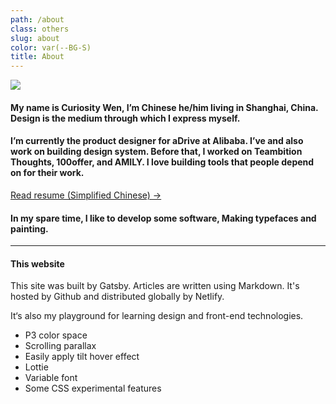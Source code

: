 ```yaml
---
path: /about
class: others
slug: about
color: var(--BG-S)
title: About
---
```


![](/assets/me.png)

#### My name is Curiosity Wen, I’m Chinese he/him living in Shanghai, China. Design is the medium through which I express myself.
#### I’m currently the product designer for aDrive at Alibaba. I’ve and also work on building design system. Before that, I worked on Teambition Thoughts, 100offer, and AMILY. I love building tools that people depend on for their work.

<a href="/resume.html" target="_blank" rel="noopener noreferrer" class="block-link">
  Read resume (Simplified Chinese) →
</a>

#### In my spare time, I like to develop some software, Making typefaces and painting.

---

#### This website

This site was built by Gatsby. Articles are written using Markdown.
It's hosted by Github and distributed globally by Netlify.

It‘s also my playground for learning design and front-end technologies.

- P3 color space
- Scrolling parallax
- Easily apply tilt hover effect
- Lottie
- Variable font
- Some CSS experimental features